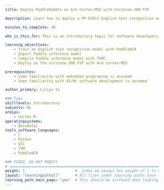 ```yaml
---
title: Deploy PaddlePaddle on Arm Cortex-M55 with Corstone-300 FVP

description: Learn how to deploy a PP-OCRv3 English text recognition model on Arm Cortex-M55 processor using the Corstone-300 FVP.

minutes_to_complete: 30

who_is_this_for: This is an introductory topic for software developers interested in using PaddlePaddle for Arm Cortex-M processors.

learning_objectives: 
    - Train an English text recognition model with PaddleOCR
    - Export Paddle inference model
    - Compile Paddle inference model with TVMC
    - Deploy on the Corstone-300 FVP with Arm Cortex-M55

prerequisites:
    - Some familiarity with embedded programing is assumed
    - Some familiarity with AI/ML software development is assumed

author_primary: Liliya Yu

### Tags
skilllevels: Introductory
subjects: ML
armips:
    - Cortex-M
operatingsystems:
    - Baremetal
tools_software_languages:
    - C
    - Python
    - GCC
    - TVM
    - PaddleOCR

### FIXED, DO NOT MODIFY
# ================================================================================
weight: 1                       # _index.md always has weight of 1 to order correctly
layout: "learningpathall"       # All files under learning paths have this same wrapper
learning_path_main_page: "yes"  # This should be surfaced when looking for related content. Only set for _index.md of learning path content.
---
```

